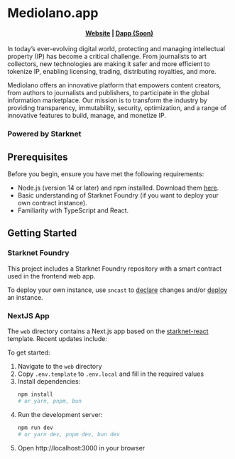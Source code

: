 # Mediolano.app

<h4 align="center">
  <a href="https://mediolano.app">Website</a> | 
  <a href="https://mediolano.app">Dapp (Soon)</a>
</h4>

In today’s ever-evolving digital world, protecting and managing intellectual property (IP) has become a critical challenge. From journalists to art collectors, new technologies are making it safer and more efficient to tokenize IP, enabling licensing, trading, distributing royalties, and more.

Mediolano offers an innovative platform that empowers content creators, from authors to journalists and publishers, to participate in the global information marketplace. Our mission is to transform the industry by providing transparency, immutability, security, optimization, and a range of innovative features to build, manage, and monetize IP.

### Powered by Starknet


## Prerequisites

Before you begin, ensure you have met the following requirements:

* Node.js (version 14 or later) and npm installed. Download them [here](https://nodejs.org/en/download/).
* Basic understanding of Starknet Foundry (if you want to deploy your own contract instance).
* Familiarity with TypeScript and React.

## Getting Started

### Starknet Foundry

This project includes a Starknet Foundry repository with a smart contract used in the frontend web app.

To deploy your own instance, use `sncast` to [declare](https://foundry-rs.github.io/starknet-foundry/starknet/declare.html) changes and/or [deploy](https://foundry-rs.github.io/starknet-foundry/starknet/deploy.html) an instance.

### NextJS App

The `web` directory contains a Next.js app based on the [starknet-react](https://github.com/apibara/starknet-react) template. Recent updates include:

To get started:

1. Navigate to the `web` directory
2. Copy `.env.template` to `.env.local` and fill in the required values
3. Install dependencies:
   ```bash
   npm install
   # or yarn, pnpm, bun
   ```
4. Run the development server:
   ```bash
   npm run dev
   # or yarn dev, pnpm dev, bun dev
   ```
5. Open http://localhost:3000 in your browser
